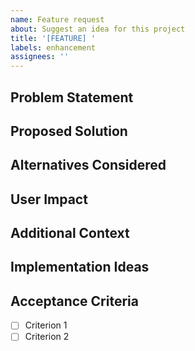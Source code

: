 ```yaml
---
name: Feature request
about: Suggest an idea for this project
title: '[FEATURE] '
labels: enhancement
assignees: ''
---
```


## Problem Statement
<!-- A clear and concise description of what problem this feature would solve -->
<!-- Example: "I'm always frustrated when..." -->

## Proposed Solution
<!-- A clear and concise description of what you want to happen -->

## Alternatives Considered
<!-- A clear and concise description of any alternative solutions or features you've considered -->

## User Impact
<!-- How would this feature benefit users of the application? -->

## Additional Context
<!-- Add any other context, mockups, or screenshots about the feature request here -->

## Implementation Ideas
<!-- If you have ideas about how to implement this feature, please share them here -->

## Acceptance Criteria
<!-- List the conditions that must be true for this feature to be considered complete -->
- [ ] Criterion 1
- [ ] Criterion 2